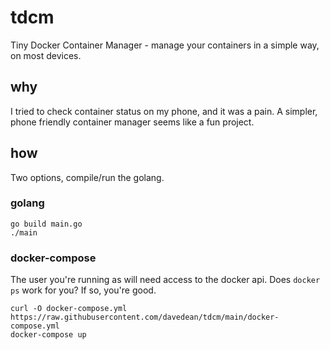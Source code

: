 # tdcm
Tiny Docker Container Manager - manage your containers in a simple way, on most devices.

## why
I tried to check container status on my phone, and it was a pain. A simpler, phone friendly container manager seems like a fun project.

## how 
Two options, compile/run the golang.

### golang
```shell
go build main.go
./main
```

### docker-compose
The user you're running as will need access to the docker api. Does `docker ps` work for you? If so, you're good.

```shell
curl -O docker-compose.yml https://raw.githubusercontent.com/davedean/tdcm/main/docker-compose.yml
docker-compose up
```
